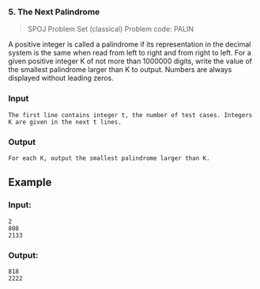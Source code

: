 ### 5. The Next Palindrome

> SPOJ Problem Set (classical)
> Problem code: PALIN

A positive integer is called a palindrome if its representation in the decimal system is the same when read from left to right and from right to left. For a given positive integer K of not more than 1000000 digits, write the value of the smallest palindrome larger than K to output. Numbers are always displayed without leading zeros.

### Input
	The first line contains integer t, the number of test cases. Integers K are given in the next t lines.

### Output
	For each K, output the smallest palindrome larger than K.

Example
-------

### Input:
	2
	808
	2133

### Output:
	818
	2222
